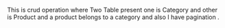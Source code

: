 This is crud operation where Two Table present one is Category and other is Product and a product belongs to a category and also I have pagination .
